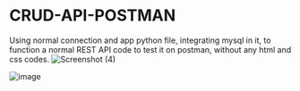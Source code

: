 # CRUD-API-POSTMAN
Using normal connection and app python file, integrating mysql in it, to function a normal REST API code to test it on postman, without any html and css codes.
![Screenshot (4)](https://github.com/Drishti228/CRUD-API-POSTMAN/assets/84791003/90ee6c0e-015c-40ec-8fd0-535872928d24)

![image](https://github.com/Drishti228/CRUD-API-POSTMAN/assets/84791003/45baa573-148b-475c-92a4-791786cc4a86)


